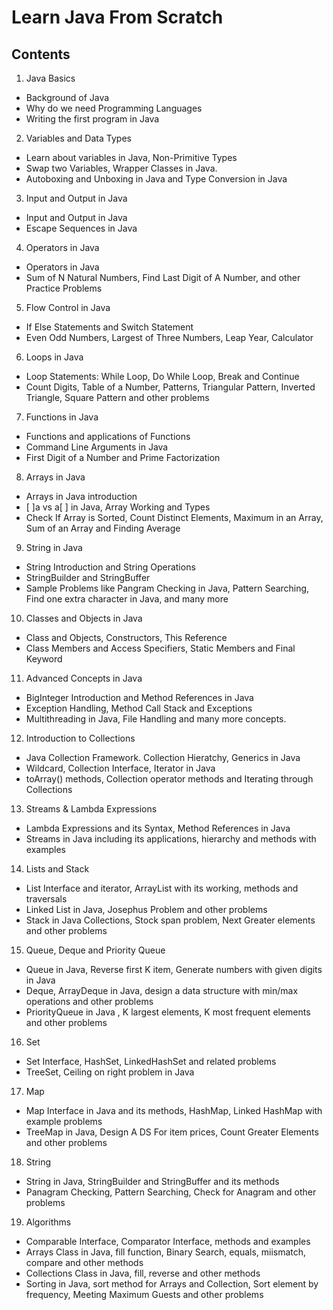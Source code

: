 # Learn Java From Scratch

## Contents

1. Java Basics
  - Background of Java
  - Why do we need Programming Languages
  - Writing the first program in Java
2. Variables and Data Types
  - Learn about variables in Java, Non-Primitive Types
  - Swap two Variables, Wrapper Classes in Java.
  - Autoboxing and Unboxing in Java and Type Conversion in Java
3. Input and Output in Java
  - Input and Output in Java
  - Escape Sequences in Java
4. Operators in Java
  - Operators in Java
  - Sum of N Natural Numbers, Find Last Digit of A Number, and other Practice Problems
5. Flow Control in Java
  - If Else Statements and Switch Statement
  - Even Odd Numbers, Largest of Three Numbers, Leap Year, Calculator
6. Loops in Java
  - Loop Statements: While Loop, Do While Loop, Break and Continue
  - Count Digits, Table of a Number, Patterns, Triangular Pattern, Inverted Triangle, Square Pattern and other problems 
7. Functions in Java
  - Functions and applications of Functions
  - Command Line Arguments in Java
  - First Digit of a Number and Prime Factorization
8. Arrays in Java
  - Arrays in Java introduction 
  - [ ]a vs a[ ] in Java,  Array Working and Types
  - Check If Array is Sorted, Count Distinct Elements, Maximum in an Array, Sum of an Array and Finding Average
9. String in Java
  - String Introduction and  String Operations
  - StringBuilder and StringBuffer
  - Sample Problems like Pangram Checking in Java, Pattern Searching, Find one extra character in Java, and many more
10. Classes and Objects in Java
  - Class and Objects, Constructors, This Reference
  - Class Members and Access Specifiers, Static Members and Final Keyword
11. Advanced Concepts in Java
  - BigInteger Introduction and Method References in Java
  - Exception Handling, Method Call Stack and Exceptions
  - Multithreading in Java, File Handling and many more concepts.
12. Introduction to Collections
  - Java Collection Framework. Collection Hieratchy, Generics in Java
  - Wildcard, Collection Interface, Iterator in Java
  - toArray() methods, Collection operator methods and Iterating through Collections
13. Streams & Lambda Expressions
  - Lambda Expressions and its Syntax, Method References in Java
  - Streams in Java including its applications, hierarchy and methods with examples
14. Lists and Stack
  - List Interface and iterator, ArrayList with its working, methods and traversals
  - Linked List in Java, Josephus Problem and other problems
  - Stack in Java Collections, Stock span problem, Next Greater elements and other problems
15. Queue, Deque and Priority Queue
  - Queue in Java, Reverse first K item, Generate numbers with given digits in Java
  - Deque, ArrayDeque in Java, design a data structure with min/max operations and other problems
  - PriorityQueue in Java , K largest elements, K most frequent elements and other problems
16. Set
  - Set Interface, HashSet, LinkedHashSet and related problems
  - TreeSet, Ceiling on right problem in Java
17. Map
  - Map Interface in Java and its methods, HashMap, Linked HashMap with example problems
  - TreeMap in Java, Design A DS For item prices, Count Greater Elements and other problems
18. String
  - String in Java, StringBuilder and StringBuffer and its methods
  - Panagram Checking, Pattern Searching, Check for Anagram and other problems
19. Algorithms
  - Comparable Interface, Comparator Interface, methods and examples
  - Arrays Class in Java, fill function, Binary Search, equals, miismatch, compare and other methods
  - Collections Class in Java, fill, reverse and other methods
  - Sorting in Java, sort method for Arrays and Collection, Sort element by frequency, Meeting Maximum Guests and other problems
